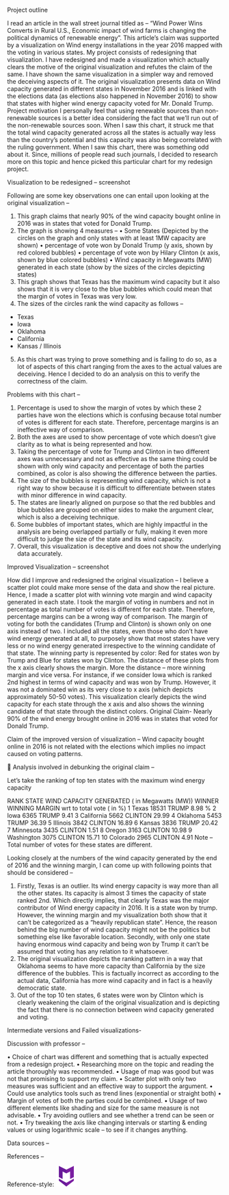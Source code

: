 Project outline 

I read an article in the wall street journal titled as – “Wind Power Wins Converts in Rural U.S., Economic impact of wind farms is changing the political dynamics of renewable energy”. This article’s claim was supported by a visualization on Wind energy installations in the year 2016 mapped with the voting in various states. My project consists of redesigning that visualization.
I have redesigned and made a visualization which actually clears the motive of the original visualization and refutes the claim of the same. I have shown the same visualization in a simpler way and removed the deceiving aspects of it. The original visualization presents data on Wind capacity generated in different states in November 2016 and is linked with the elections data (as elections also happened in November 2016) to show that states with higher wind energy capacity voted for Mr. Donald Trump. 
Project motivation 
I personally feel that using renewable sources than non-renewable sources is a better idea considering the fact that we’ll run out of the non-renewable sources soon. 
When I saw this chart, it struck me that the total wind capacity generated across all the states is actually way less than the country’s potential and this capacity was also being correlated with the ruling government. When I saw this chart, there was something odd about it. Since, millions of people read such journals, I decided to research more on this topic and hence picked this particular chart for my redesign project.
  
Visualization to be redesigned –
screenshot


Following are some key observations one can entail upon looking at the original visualization –

1.	This graph claims that nearly 90% of the wind capacity bought online in 2016 was in states that voted for Donald Trump. 
2.	The graph is showing 4 measures – 
•	Some States (Depicted by the circles on the graph and only states with at least 1MW capacity are shown)
•	percentage of vote won by Donald Trump (y axis, shown by red colored bubbles)
•	percentage of vote won by Hilary Clinton (x axis, shown by blue colored bubbles)
•	Wind capacity in Megawatts (MW) generated in each state (show by the sizes of the circles depicting states)
3.	This graph shows that Texas has the maximum wind capacity but it also shows that it is very close to the blue bubbles which could mean that the margin of votes in Texas was very low. 
4.	The sizes of the circles rank the wind capacity as follows – 
-	Texas 
-	Iowa 
-	Oklahoma 
-	California 
-	Kansas / Illinois
5.	As this chart was trying to prove something and is failing to do so, as a lot of aspects of this chart ranging from the axes to the actual values are deceiving. Hence I decided to do an analysis on this to verify the correctness of the claim. 

Problems with this chart –
1.	Percentage is used to show the margin of votes by which these 2 parties have won the elections which is confusing because total number of votes is different for each state. Therefore, percentage margins is an ineffective way of comparison.
2.	Both the axes are used to show percentage of vote which doesn’t give clarity as to what is being represented and how. 
3.	Taking the percentage of vote for Trump and Clinton in two different axes was unnecessary and not as effective as the same thing could be shown with only wind capacity and percentage of both the parties combined, as color is also showing the difference between the parties. 
4.	The size of the bubbles is representing wind capacity, which is not a right way to show because it is difficult to differentiate between states with minor difference in wind capacity. 
5.	The states are linearly aligned on purpose so that the red bubbles and blue bubbles are grouped on either sides to make the argument clear, which is also a deceiving technique.
6.	Some bubbles of important states, which are highly impactful in the analysis are being overlapped partially or fully, making it even more difficult to judge the size of the state and its wind capacity. 
7.	Overall, this visualization is deceptive and does not show the underlying data accurately.

Improved Visualization –
 screenshot

How did I improve and redesigned the original visualization –
 I believe a scatter plot could make more sense of the data and show the real picture. Hence, I made a scatter plot with winning vote margin and wind capacity generated in each state.
 I took the margin of voting in numbers and not in percentage as total number of votes is different for each state. Therefore, percentage margins can be a wrong way of comparison. 
 The margin of voting for both the candidates (Trump and Clinton) is shown only on one axis instead of two. 
 I included all the states, even those who don’t have wind energy generated at all, to purposely show that most states have very less or no wind energy generated irrespective to the winning candidate of that state. 
 The winning party is represented by color: Red for states won by Trump and Blue for states won by Clinton. 
 The distance of these plots from the x axis clearly shows the margin. More the distance – more winning margin and vice versa. For instance, if we consider Iowa which is ranked 2nd highest in terms of wind capacity and was won by Trump. However, it was not a dominated win as its very close to x axis (which depicts approximately 50-50 votes).
 This visualization clearly depicts the wind capacity for each state through the x axis and also shows the winning candidate of that state through the distinct colors.
Original Claim- 
Nearly 90% of the wind energy brought online in 2016 was in states that voted for Donald Trump. 

Claim of the improved version of visualization – 
Wind capacity bought online in 2016 is not related with the elections which implies no impact caused on voting patterns. 


Analysis involved in debunking the original claim –

Let’s take the ranking of top ten states with the maximum wind energy capacity 

RANK
STATE
WIND CAPACITY GENERATED ( in Megawatts (MW))
WINNER 
WINNING MARGIN wrt to total vote ( in %)
1
Texas
18531
TRUMP
8.98 %
2
Iowa
6365
TRUMP
9.41
3
California
5662
CLINTON
29.99
4
Oklahoma
5453
TRUMP
36.39 
5
Illinois
3842
CLINTON
16.89
6
Kansas
3836
TRUMP
20.42
7
Minnesota
3435
CLINTON
1.51 
8
Oregon
3163
CLINTON
10.98
9
Washington
3075
CLINTON
15.71
10
Colorado
2965
CLINTON
4.91
Note – Total number of votes for these states are different. 

Looking closely at the numbers of the wind capacity generated by the end of 2016 and the winning margin, I can come up with following points that should be considered – 

1.	Firstly, Texas is an outlier. Its wind energy capacity is way more than all the other states. Its capacity is almost 3 times the capacity of state ranked 2nd.  Which directly implies, that clearly Texas was the major contributor of Wind energy capacity in 2016. It is a state won by trump. However, the winning margin and my visualization both show that it can’t be categorized as a “heavily republican state”. Hence, the reason behind the big number of wind capacity might not be the politics but something else like favorable location. Secondly, with only one state having enormous wind capacity and being won by Trump it can’t be assumed that voting has any relation to it whatsoever.
2.	The original visualization depicts the ranking pattern in a way that Oklahoma seems to have more capacity than California by the size difference of the bubbles. This is factually incorrect as according to the actual data, California has more wind capacity and in fact is a heavily democratic state.
3.	Out of the top 10 ten states, 6 states were won by Clinton which is clearly weakening the claim of the original visualization and is depicting the fact that there is no connection between wind capacity generated and voting. 


Intermediate versions and Failed visualizations- 



Discussion with professor –

•	Choice of chart was different and something that is actually expected from a redesign project.
•	Researching more on the topic and reading the article thoroughly was recommended.
•	Usage of map was good but was not that promising to support my claim. 
•	Scatter plot with only two measures was sufficient and an effective way to support the argument. 
•	Could use analytics tools such as trend lines (exponential or straight both)
•	Margin of votes of both the parties could be combined.
•	Usage of two different elements like shading and size for the same measure is not advisable. 
•	Try avoiding outliers and see whether a trend can be seen or not.
•	Try tweaking the axis like changing intervals or starting & ending values or using logarithmic scale – to see if it changes anything. 

Data sources – 

References – 


Reference-style: 
![alt text][logo]



[logo]: https://github.com/adam-p/markdown-here/raw/master/src/common/images/icon48.png "Logo Title Text 2"







